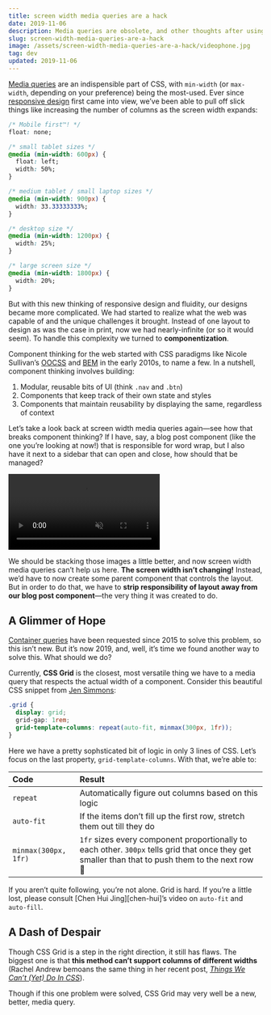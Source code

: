 ```yaml
---
title: screen width media queries are a hack
date: 2019-11-06
description: Media queries are obsolete, and other thoughts after using them for a decade.
slug: screen-width-media-queries-are-a-hack
image: /assets/screen-width-media-queries-are-a-hack/videophone.jpg
tag: dev
updated: 2019-11-06
---
```


[Media queries][mq] are an indispensible part of CSS, with `min-width` (or `max-width`, depending on
your preference) being the most-used. Ever since [responsive design][rd] first came into view, we’ve
been able to pull off slick things like increasing the number of columns as the screen width
expands:

```css
/* Mobile first™! */
float: none;

/* small tablet sizes */
@media (min-width: 600px) {
  float: left;
  width: 50%;
}

/* medium tablet / small laptop sizes */
@media (min-width: 900px) {
  width: 33.33333333%;
}

/* desktop size */
@media (min-width: 1200px) {
  width: 25%;
}

/* large screen size */
@media (min-width: 1800px) {
  width: 20%;
}
```

But with this new thinking of responsive design and fluidity, our designs became more complicated.
We had started to realize what the web was capable of and the unique challenges it brought. Instead
of one layout to design as was the case in print, now we had nearly-infinite (or so it would seem).
To handle this complexity we turned to **componentization**.

Component thinking for the web started with CSS paradigms like Nicole Sullivan’s [OOCSS][oocss] and
[BEM][bem] in the early 2010s, to name a few. In a nutshell, component thinking involves building:

1. Modular, reusable bits of UI (think `.nav` and `.btn`)
1. Components that keep track of their own state and styles
1. Components that maintain reusability by displaying the same, regardless of context

Let’s take a look back at screen width media queries again—see how that breaks component thinking?
If I have, say, a blog post component (like the one you’re looking at now!) that is responsible for
word wrap, but I also have it next to a sidebar that can open and close, how should that be managed?

<video controls loop muted autoplay title="recording of a sidebar expanding and contracting, destroying text flow beside it">
  <source src="/assets/screen-width-media-queries-are-a-hack/expanding-sidebar.mp4" type="video/mp4">
</video>

We should be stacking those images a little better, and now screen width media queries can’t help us
here. **The screen width isn’t changing!** Instead, we’d have to now create some parent component
that controls the layout. But in order to do that, we have to **strip responsibility of layout away
from our blog post component**—the very thing it was created to do.

## A Glimmer of Hope

[Container queries][container-queries] have been requested since 2015 to solve this problem, so this
isn’t new. But it’s now 2019, and, well, it’s time we found another way to solve this. What should
we do?

Currently, **CSS Grid** is the closest, most versatile thing we have to a media query that respects
the actual width of a component. Consider this beautiful CSS snippet from [Jen Simmons][js]:

```css
.grid {
  display: grid;
  grid-gap: 1rem;
  grid-template-columns: repeat(auto-fit, minmax(300px, 1fr));
}
```

Here we have a pretty sophsticated bit of logic in only 3 lines of CSS. Let’s focus on the last
property, `grid-template-columns`. With that, we’re able to:

| Code                 | Result                                                                                                                                            |
| :------------------- | :------------------------------------------------------------------------------------------------------------------------------------------------ |
| `repeat`             | Automatically figure out columns based on this logic                                                                                              |
| `auto-fit`           | If the items don’t fill up the first row, stretch them out till they do                                                                           |
| `minmax(300px, 1fr)` | `1fr` sizes every component proportionally to each other. `300px` tells grid that once they get smaller than that to push them to the next row 🎉 |

If you aren’t quite following, you’re not alone. Grid is hard. If you’re a little lost, please
consult [Chen Hui Jing][chen-hui]’s video on `auto-fit` and `auto-fill`.

## A Dash of Despair

Though CSS Grid is a step in the right direction, it still has flaws. The biggest one is that **this
method can’t support columns of different widths** (Rachel Andrew bemoans the same thing in her
recent post, _[Things We Can’t (Yet) Do In CSS][ra]_).

Though if this one problem were solved, CSS Grid may very well be a new, better, media query.

[bem]: http://getbem.com/
[ch]: https://www.youtube-nocookie.com/embed/ZRtzk0371tk
[container-queries]: https://alistapart.com/article/container-queries-once-more-unto-the-breach/
[js]: https://labs.jensimmons.com/2017/03-009.html
[mq]: https://developer.mozilla.org/en-US/docs/Web/CSS/Media_Queries/Using_media_queries
[oocss]: http://oocss.org/
[prefers-color-scheme]: https://developer.mozilla.org/en-US/docs/Web/CSS/@media/prefers-color-scheme
[ra]: https://www.smashingmagazine.com/2019/11/css-things-cant-yet-do/
[rd]: https://www.smashingmagazine.com/2011/01/guidelines-for-responsive-web-design/
